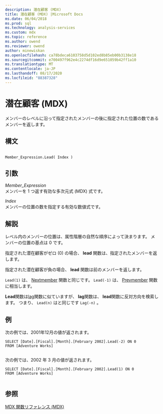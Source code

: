 ```yaml
---
description: 潜在顧客 (MDX)
title: 潜在顧客 (MDX) |Microsoft Docs
ms.date: 06/04/2018
ms.prod: sql
ms.technology: analysis-services
ms.custom: mdx
ms.topic: reference
ms.author: owend
ms.reviewer: owend
author: minewiskan
ms.openlocfilehash: ca78bdeca6103758d5d102ed8b85eb00b3138e18
ms.sourcegitcommit: e700497f962e4c2274df16d9e651059b42ff1a10
ms.translationtype: MT
ms.contentlocale: ja-JP
ms.lasthandoff: 08/17/2020
ms.locfileid: "88387328"
---
```

# <a name="lead-mdx"></a>潜在顧客 (MDX)


  メンバーのレベルに沿って指定されたメンバーの後に指定された位置の数であるメンバーを返します。  
  
## <a name="syntax"></a>構文  
  
```  
  
Member_Expression.Lead( Index )  
```  
  
## <a name="arguments"></a>引数  
 *Member_Expression*  
 メンバーを 1 つ返す有効な多次元式 (MDX) 式です。  
  
 *Index*  
 メンバーの位置の数を指定する有効な数値式です。  
  
## <a name="remarks"></a>解説  
 レベル内のメンバーの位置は、属性階層の自然な順序によって決まります。 メンバーの位置の基点は 0 です。  
  
 指定された潜在顧客がゼロ (0) の場合、 **lead** 関数は、指定されたメンバーを返します。  
  
 指定された潜在顧客が負の場合、 **lead** 関数は前のメンバーを返します。  
  
 `Lead(1)` は、 [Nextmember](../mdx/nextmember-mdx.md) 関数と同じです。 `Lead(-1)` は、 [Prevmember](../mdx/prevmember-mdx.md) 関数に相当します。  
  
 **Lead**関数は[lag](../mdx/lag-mdx.md)関数に似ていますが、 **lag**関数は、 **lead**関数に反対方向を検索します。 つまり、 `Lead(n)` はと同じです `Lag(-n)` 。  
  
## <a name="example"></a>例  
 次の例では、2001年12月の値が返されます。  
  
```  
SELECT [Date].[Fiscal].[Month].[February 2002].Lead(-2) ON 0  
FROM [Adventure Works]  
  
```  
  
 次の例では、2002 年 3 月の値が返されます。  
  
```  
SELECT [Date].[Fiscal].[Month].[February 2002].Lead(1) ON 0  
FROM [Adventure Works]  
  
```  
  
## <a name="see-also"></a>参照  
 [MDX 関数リファレンス &#40;MDX&#41;](../mdx/mdx-function-reference-mdx.md)  
  
  
